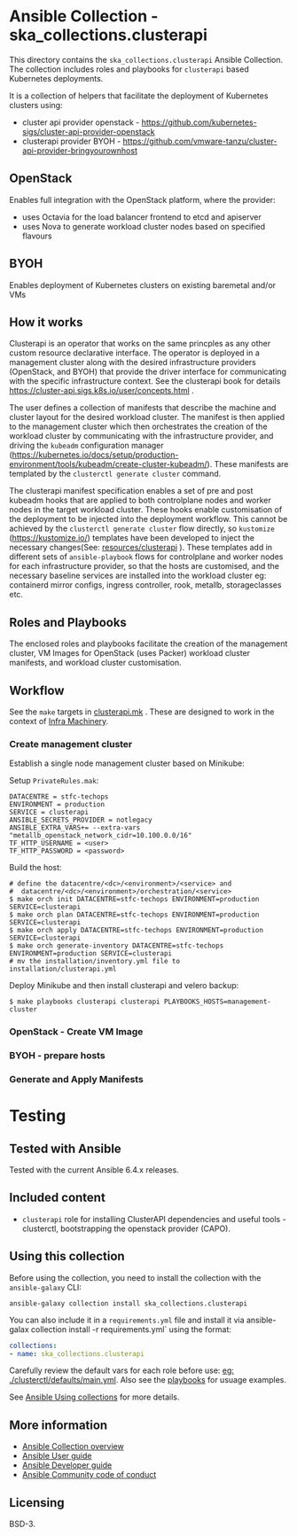 # Ansible Collection - ska_collections.clusterapi

This directory contains the `ska_collections.clusterapi` Ansible Collection. The collection includes roles and playbooks for `clusterapi` based Kubernetes deployments.

It is a collection of helpers that facilitate the deployment of Kubernetes clusters using:

* cluster api provider openstack - https://github.com/kubernetes-sigs/cluster-api-provider-openstack
* clusterapi provider BYOH - https://github.com/vmware-tanzu/cluster-api-provider-bringyourownhost


## OpenStack

Enables full integration with the OpenStack platform, where the provider:

* uses Octavia for the load balancer frontend to etcd and apiserver
* uses Nova to generate workload cluster nodes based on specified flavours


## BYOH

Enables deployment of Kubernetes clusters on existing baremetal and/or VMs


## How it works

Clusterapi is an operator that works on the same princples as any other custom resource declarative interface.  The operator is deployed in a management cluster along with the desired infrastructure providers (OpenStack, and BYOH) that provide the driver interface for communicating with the specific infrastructure context.  See the clusterapi book for details https://cluster-api.sigs.k8s.io/user/concepts.html .

The user defines a collection of manifests that describe the machine and cluster layout for the desired workload cluster.  The manifest is then applied to the management cluster which then orchestrates the creation of the workload cluster by communicating with the infrastructure provider, and driving the `kubeadm` configuration manager (https://kubernetes.io/docs/setup/production-environment/tools/kubeadm/create-cluster-kubeadm/).  These manifests are templated by the `clusterctl generate cluster` command.


The clusterapi manifest specification enables a set of pre and post kubeadm hooks that are applied to both controlplane nodes and worker nodes in the target workload cluster.  These hooks enable customisation of the deployment to be injected into the deployment workflow.  This cannot be achieved by the `clusterctl generate cluster` flow directly, so `kustomize` (https://kustomize.io/) templates have been developed to inject the necessary changes(See: [resources/clusterapi](../../../../resources/clusterapi/kustomize) ).  These templates add in different sets of `ansible-playbook` flows for controlplane and worker nodes for each infrastructure provider, so that the hosts are customised, and the necessary baseline services are installed into the workload cluster eg: containerd mirror configs, ingress controller, rook, metallb, storageclasses etc.


## Roles and Playbooks

The enclosed roles and playbooks facilitate the creation of the management cluster, VM Images for OpenStack (uses Packer) workload cluster manifests, and workload cluster customisation.

## Workflow

See the `make` targets in [clusterapi.mk](../../../../resources/jobs/clusterapi.mk) .  These are designed to work in the context of [Infra Machinery](https://gitlab.com/ska-telescope/sdi/ska-ser-infra-machinery).

### Create management cluster

Establish a single node management cluster based on Minikube:

Setup `PrivateRules.mak`:
```
DATACENTRE = stfc-techops
ENVIRONMENT = production
SERVICE = clusterapi
ANSIBLE_SECRETS_PROVIDER = notlegacy
ANSIBLE_EXTRA_VARS+= --extra-vars "metallb_openstack_network_cidr=10.100.0.0/16"
TF_HTTP_USERNAME = <user>
TF_HTTP_PASSWORD = <password>
```

Build the host:
```
# define the datacentre/<dc>/<environment>/<service> and
#  datacentre/<dc>/<environment>/orchestration/<service>
$ make orch init DATACENTRE=stfc-techops ENVIRONMENT=production SERVICE=clusterapi
$ make orch plan DATACENTRE=stfc-techops ENVIRONMENT=production SERVICE=clusterapi
$ make orch apply DATACENTRE=stfc-techops ENVIRONMENT=production SERVICE=clusterapi
$ make orch generate-inventory DATACENTRE=stfc-techops ENVIRONMENT=production SERVICE=clusterapi
# mv the installation/inventory.yml file to installation/clusterapi.yml
```

Deploy Minikube and then install clusterapi and velero backup:
```
$ make playbooks clusterapi clusterapi PLAYBOOKS_HOSTS=management-cluster
```


### OpenStack - Create VM Image

### BYOH - prepare hosts

### Generate and Apply Manifests


# Testing

## Tested with Ansible

Tested with the current Ansible 6.4.x releases.

## Included content

* `clusterapi` role for installing ClusterAPI dependencies and useful tools - clusterctl, bootstrapping the openstack provider (CAPO).

## Using this collection

Before using the collection, you need to install the collection with the `ansible-galaxy` CLI:

    ansible-galaxy collection install ska_collections.clusterapi

You can also include it in a `requirements.yml` file and install it via ansible-galax collection install -r requirements.yml` using the format:

```yaml
collections:
- name: ska_collections.clusterapi
```

Carefully review the default vars for each role before use: [eg: ./clusterctl/defaults/main.yml](./clusterctl/defaults/main.yml).
Also see the [playbooks](./playbooks/) for usuage examples.


See [Ansible Using collections](https://docs.ansible.com/ansible/latest/user_guide/collections_using.html) for more details.

## More information

- [Ansible Collection overview](https://github.com/ansible-collections/overview)
- [Ansible User guide](https://docs.ansible.com/ansible/latest/user_guide/index.html)
- [Ansible Developer guide](https://docs.ansible.com/ansible/latest/dev_guide/index.html)
- [Ansible Community code of conduct](https://docs.ansible.com/ansible/latest/community/code_of_conduct.html)

## Licensing

BSD-3.
